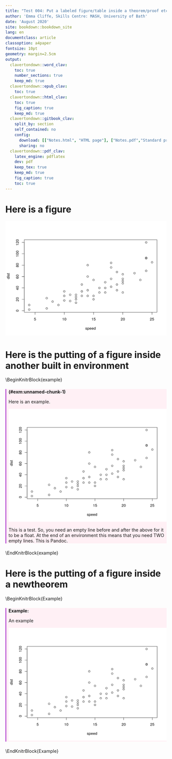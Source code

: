```yaml
---
title: "Test 004: Put a labeled figure/table inside a theorem/proof etc."
author: 'Emma Cliffe, Skills Centre: MASH, University of Bath'
date: 'August 2020'
site: bookdown::bookdown_site
lang: en
documentclass: article
classoption: a4paper
fontsize: 10pt
geometry: margin=2.5cm
output:
  clavertondown::word_clav:
    toc: true
    number_sections: true
    keep_md: true
  clavertondown::epub_clav:
    toc: true
  clavertondown::html_clav:
    toc: true
    fig_caption: true
    keep_md: true
  clavertondown::gitbook_clav:
    split_by: section
    self_contained: no
    config:
      download: [["Notes.html", "HTML page"], ["Notes.pdf","Standard print PDF"], ["NotesClear.pdf","Clear print PDF"], ["NotesLarge.pdf","Large print PDF"], ["Notes.docx","Accessible Word document"], ["Notes.epub","Accessible EPub book" ]]
      sharing: no
  clavertondown::pdf_clav:
    latex_engine: pdflatex
    dev: pdf
    keep_tex: true
    keep_md: true
    fig_caption: true
    toc: true
---
```

# Here is a figure



![(\#fig:cars1)Something else to do with cars](Notes_files/figure-html/cars-plot-1.png)

# Here is the putting of a figure inside another built in environment

\BeginKnitrBlock{example}<div class="bookdown-example" id="exm:unnamed-chunk-1" custom-style="ExampleStyle" style="margin-bottom: 1.5em; margin-top:1.5em; background-color: lavenderblush; border-left-style: solid; border-color: mediumorchid; padding-left: 0.5em;"><span class="example" id="exm:unnamed-chunk-1" custom-style="NameStyle"><strong>(\#exm:unnamed-chunk-1) </strong></span><p>Here is an example.

![(\#fig:cars2)Something to do with cars](Notes_files/figure-html/cars-plot-1.png)

This is a test. So, you need an empty line before and after the above for it to be a float. At the end of an environment this means that you need TWO empty lines. This is Pandoc.
</p></div>\EndKnitrBlock{example}

# Here is the putting of a figure inside a newtheorem

\BeginKnitrBlock{Example}<div class="Example" style="margin-bottom: 1.5em; margin-top:1.5em; background-color: lavenderblush; border-left-style: solid; border-color: mediumorchid; padding-left: 0.5em;" custom-style="ExampleStyle"><span class="Example" id="Example:unnamed-chunk-2" custom-style="NameStyle"><strong> Example: </strong></span><p>An example

![(\#fig:cars3)Something to do with cars](Notes_files/figure-html/cars-plot-1.png)

</p></div>\EndKnitrBlock{Example}


<!--chapter:end:index.Rmd-->

